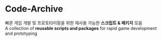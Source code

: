 # Code-Archive
빠른 게임 개발 및 프로토타이핑을 위한 재사용 가능한 **스크립트 & 패키지** 모음<br>
A collection of **reusable scripts and packages** for rapid game development and prototyping   
